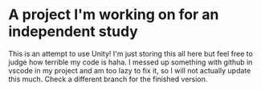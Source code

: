 # A project I'm working on for an independent study

This is an attempt to use Unity! I'm just storing this all here but feel free to judge how terrible my code is haha.
I messed up something with github in vscode in my project and am too lazy to fix it, so I will not actually update this much. Check a different branch for the finished version.
